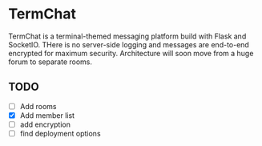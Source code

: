 # TermChat
TermChat is a terminal-themed messaging platform build with Flask and SocketIO. THere is no server-side logging and messages are end-to-end encrypted for maximum security. Architecture will soon move from a huge forum to separate rooms.

## TODO
- [ ] Add rooms
- [x] Add member list
- [ ] add encryption
- [ ] find deployment options
